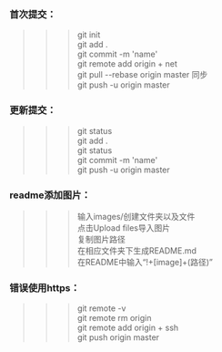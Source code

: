 ### 首次提交：  
>>>git init  
>>>git add .  
>>>git commit -m 'name'  
>>>git remote add origin + net  
>>>git pull --rebase origin master  同步  
>>>git push -u origin master  
### 更新提交：
>>>git status  
>>>git add .  
>>>git status  
>>>git commit -m 'name'  
>>>git push -u origin master  
### readme添加图片：
>>>输入images/创建文件夹以及文件  
>>>点击Upload files导入图片  
>>>复制图片路径  
>>>在相应文件夹下生成README.md  
>>>在README中输入“!+[image]+(路径)”  
### 错误使用https：
>>>git remote -v  
>>>git remote rm origin  
>>>git remote add origin + ssh  
>>>git push origin master
